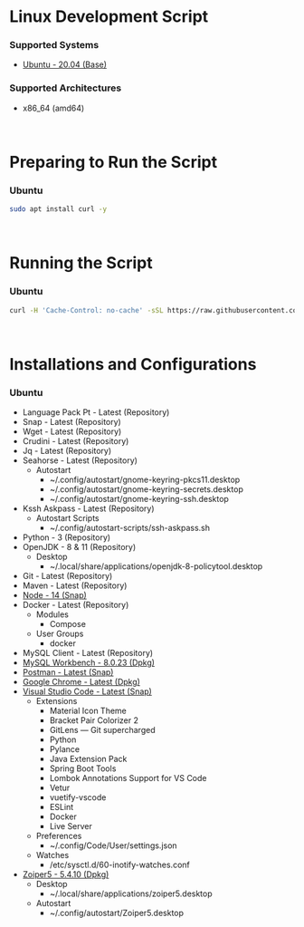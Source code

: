 # Linux Development Script

### Supported Systems
- [Ubuntu - 20.04 (Base)](https://ubuntu.com/download)

### Supported Architectures
- x86_64 (amd64)

<br/>

# Preparing to Run the Script

### Ubuntu
```bash
sudo apt install curl -y
```

<br/>

# Running the Script

### Ubuntu
```bash
curl -H 'Cache-Control: no-cache' -sSL https://raw.githubusercontent.com/daniloancilotto/linux-development-script/master/ubuntu.sh | bash
```

<br/>

# Installations and Configurations

### Ubuntu
- Language Pack Pt - Latest (Repository)
- Snap - Latest (Repository)
- Wget - Latest (Repository)
- Crudini - Latest (Repository)
- Jq - Latest (Repository)
- Seahorse - Latest (Repository)
  - Autostart
    - ~/.config/autostart/gnome-keyring-pkcs11.desktop
    - ~/.config/autostart/gnome-keyring-secrets.desktop
    - ~/.config/autostart/gnome-keyring-ssh.desktop
- Kssh Askpass - Latest (Repository)
  - Autostart Scripts
    - ~/.config/autostart-scripts/ssh-askpass.sh
- Python - 3 (Repository)
- OpenJDK - 8 & 11 (Repository)
  - Desktop
    - ~/.local/share/applications/openjdk-8-policytool.desktop
- Git - Latest (Repository)
- Maven - Latest (Repository)
- [Node - 14 (Snap)](https://snapcraft.io/node)
- Docker - Latest (Repository)
  - Modules
    - Compose
  - User Groups
    - docker
- MySQL Client - Latest (Repository)
- [MySQL Workbench - 8.0.23 (Dpkg)](https://dev.mysql.com/downloads/workbench/)
- [Postman - Latest (Snap)](https://snapcraft.io/postman)
- [Google Chrome - Latest (Dpkg)](https://www.google.com/chrome/)
- [Visual Studio Code - Latest (Snap)](https://snapcraft.io/code)
  - Extensions
    - Material Icon Theme
    - Bracket Pair Colorizer 2
    - GitLens — Git supercharged
    - Python
    - Pylance
    - Java Extension Pack
    - Spring Boot Tools
    - Lombok Annotations Support for VS Code
    - Vetur
    - vuetify-vscode
    - ESLint
    - Docker
    - Live Server
  - Preferences
    - ~/.config/Code/User/settings.json
  - Watches
    - /etc/sysctl.d/60-inotify-watches.conf
- [Zoiper5 - 5.4.10 (Dpkg)](https://www.zoiper.com/en/voip-softphone/download/current)
  - Desktop
    - ~/.local/share/applications/zoiper5.desktop
  - Autostart
    - ~/.config/autostart/Zoiper5.desktop